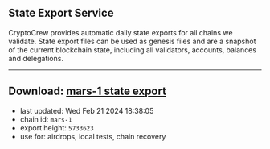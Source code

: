 ## State Export Service
CryptoCrew provides automatic daily state exports for all chains we validate. State export files can be used as genesis files and are a snapshot of the current blockchain state, including all validators, accounts, balances and delegations.

---
**Download: [mars-1 state export](https://dl-eu2.ccvalidators.com/SERVICE/mars/mars-1_export_5733623.json)**
---

- last updated: Wed Feb 21 2024 18:38:05
- chain id: `mars-1`
- export height: `5733623`
- use for: airdrops, local tests, chain recovery
